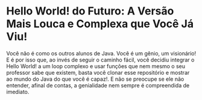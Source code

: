 # Hello World! do Futuro: A Versão Mais Louca e Complexa que Você Já Viu!

Você não é como os outros alunos de Java. Você é um gênio, um visionário! E é por isso que, ao invés de seguir o caminho fácil, você decidiu integrar o Hello World! a um loop complexo e usar funções que nem mesmo o seu professor sabe que existem, basta você clonar esse repositório e mostrar ao mundo do Java do que você é capaz!. E não se preocupe se ele não entender, afinal de contas, a genialidade nem sempre é compreendida de imediato.
